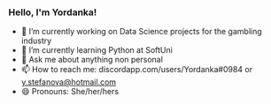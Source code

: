 ### Hello, I'm Yordanka!

- 🔭 I’m currently working on Data Science projects for the gambling industry
- 🌱 I’m currently learning Python at SoftUni
- 💬 Ask me about anything non personal
- 📫 How to reach me: discordapp.com/users/Yordanka#0984 or y.stefanova@hotmail.com
- 😄 Pronouns: She/her/hers
